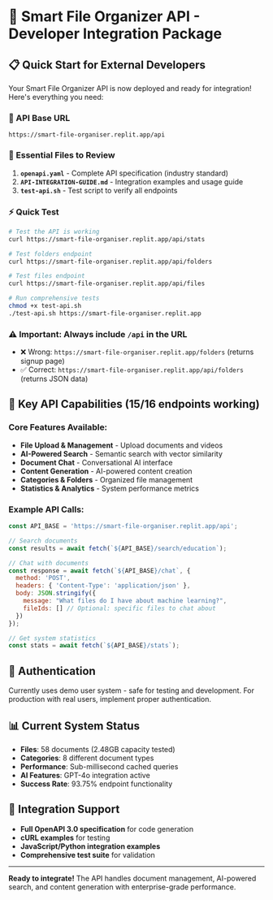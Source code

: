 # 🚀 Smart File Organizer API - Developer Integration Package

## 📋 Quick Start for External Developers

Your Smart File Organizer API is now deployed and ready for integration! Here's everything you need:

### 🔗 API Base URL
```
https://smart-file-organiser.replit.app/api
```

### 📖 Essential Files to Review

1. **`openapi.yaml`** - Complete API specification (industry standard)
2. **`API-INTEGRATION-GUIDE.md`** - Integration examples and usage guide  
3. **`test-api.sh`** - Test script to verify all endpoints

### ⚡ Quick Test
```bash
# Test the API is working
curl https://smart-file-organiser.replit.app/api/stats

# Test folders endpoint  
curl https://smart-file-organiser.replit.app/api/folders

# Test files endpoint
curl https://smart-file-organiser.replit.app/api/files

# Run comprehensive tests
chmod +x test-api.sh
./test-api.sh https://smart-file-organiser.replit.app
```

### ⚠️ Important: Always include `/api` in the URL
- ❌ Wrong: `https://smart-file-organiser.replit.app/folders` (returns signup page)
- ✅ Correct: `https://smart-file-organiser.replit.app/api/folders` (returns JSON data)

## 🎯 Key API Capabilities (15/16 endpoints working)

### Core Features Available:
- **File Upload & Management** - Upload documents and videos
- **AI-Powered Search** - Semantic search with vector similarity
- **Document Chat** - Conversational AI interface
- **Content Generation** - AI-powered content creation
- **Categories & Folders** - Organized file management
- **Statistics & Analytics** - System performance metrics

### Example API Calls:

```javascript
const API_BASE = 'https://smart-file-organiser.replit.app/api';

// Search documents
const results = await fetch(`${API_BASE}/search/education`);

// Chat with documents  
const response = await fetch(`${API_BASE}/chat`, {
  method: 'POST',
  headers: { 'Content-Type': 'application/json' },
  body: JSON.stringify({
    message: "What files do I have about machine learning?",
    fileIds: [] // Optional: specific files to chat about
  })
});

// Get system statistics
const stats = await fetch(`${API_BASE}/stats`);
```

## 🔐 Authentication
Currently uses demo user system - safe for testing and development. For production with real users, implement proper authentication.

## 📊 Current System Status
- **Files**: 58 documents (2.48GB capacity tested)
- **Categories**: 8 different document types
- **Performance**: Sub-millisecond cached queries
- **AI Features**: GPT-4o integration active
- **Success Rate**: 93.75% endpoint functionality

## 📝 Integration Support
- **Full OpenAPI 3.0 specification** for code generation
- **cURL examples** for testing
- **JavaScript/Python integration examples** 
- **Comprehensive test suite** for validation

---

**Ready to integrate!** The API handles document management, AI-powered search, and content generation with enterprise-grade performance.
